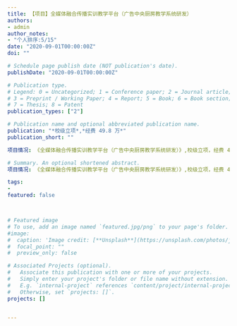 ```yaml
---
title: 【项目】全媒体融合传播实训教学平台（广告中央厨房教学系统研发）
authors:
- admin
author_notes:
- "个人排序:5/15"
date: "2020-09-01T00:00:00Z"
doi: ""

# Schedule page publish date (NOT publication's date).
publishDate: "2020-09-01T00:00:00Z"

# Publication type.
# Legend: 0 = Uncategorized; 1 = Conference paper; 2 = Journal article;
# 3 = Preprint / Working Paper; 4 = Report; 5 = Book; 6 = Book section;
# 7 = Thesis; 8 = Patent
publication_types: ["2"]

# Publication name and optional abbreviated publication name.
publication: "*校级立项*,*经费 49.8 万*"
publication_short: ""

项目情况: 《全媒体融合传播实训教学平台（广告中央厨房教学系统研发）》,校级立项，经费 49.8 万，个人排序 5/15

# Summary. An optional shortened abstract.
项目情况: 《全媒体融合传播实训教学平台（广告中央厨房教学系统研发）》,校级立项，经费 49.8 万，个人排序 5/15

tags:
- 
featured: false



# Featured image
# To use, add an image named `featured.jpg/png` to your page's folder. 
#image:
#  caption: 'Image credit: [**Unsplash**](https://unsplash.com/photos/jdD8gXaTZsc)'
#  focal_point: ""
#  preview_only: false

# Associated Projects (optional).
#   Associate this publication with one or more of your projects.
#   Simply enter your project's folder or file name without extension.
#   E.g. `internal-project` references `content/project/internal-project/index.md`.
#   Otherwise, set `projects: []`.
projects: []


---
```


